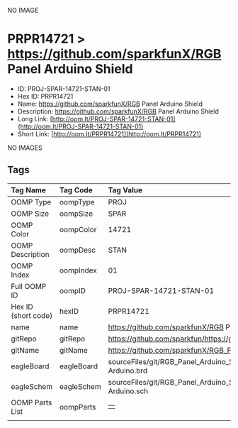 


  
NO IMAGE  
# PRPR14721 > https://github.com/sparkfunX/RGB Panel Arduino Shield

- ID: PROJ-SPAR-14721-STAN-01
- Hex ID: PRPR14721
- Name: https://github.com/sparkfunX/RGB Panel Arduino Shield
- Description: https://github.com/sparkfunX/RGB Panel Arduino Shield
- Long Link: [http://oom.lt/PROJ-SPAR-14721-STAN-01](http://oom.lt/PROJ-SPAR-14721-STAN-01)
- Short Link: [http://oom.lt/PRPR14721](http://oom.lt/PRPR14721)
  
NO IMAGES  
## Tags
  

|Tag Name|Tag Code|Tag Value|
| :--- | :--- | :--- |
|OOMP Type|oompType|PROJ|
|OOMP Size|oompSize|SPAR|
|OOMP Color|oompColor|14721|
|OOMP Description|oompDesc|STAN|
|OOMP Index|oompIndex|01|
|Full OOMP ID|oompID|PROJ-SPAR-14721-STAN-01|
|Hex ID (short code)|hexID|PRPR14721|
|name|name|https://github.com/sparkfunX/RGB Panel Arduino Shield|
|gitRepo|gitRepo|https://github.com/sparkfun/https://github.com/sparkfunX/RGB_Panel_Arduino_Shield|
|gitName|gitName|https://github.com/sparkfunX/RGB_Panel_Arduino_Shield|
|eagleBoard|eagleBoard|sourceFiles/git/RGB_Panel_Arduino_Shield/Hardware/RGB Panel Shield for Arduino.brd|
|eagleSchem|eagleSchem|sourceFiles/git/RGB_Panel_Arduino_Shield/Hardware/RGB Panel Shield for Arduino.sch|
|OOMP Parts List|oompParts|<table><tr><td></td></tr></table>|
||||
